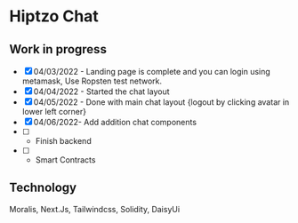 # Hiptzo Chat

## Work in progress

- [x] 04/03/2022 - Landing page is complete and you can login using metamask, Use Ropsten test network.
- [x] 04/04/2022 - Started the chat layout
- [x] 04/05/2022 - Done with main chat layout {logout by clicking avatar in lower left corner}
- [x] 04/06/2022- Add addition chat components
- [ ] - Finish backend
- [ ] - Smart Contracts

## Technology

Moralis, Next.Js, Tailwindcss, Solidity, DaisyUi
